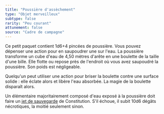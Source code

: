 ```yaml
---
title: "Poussière d'assèchement"
type: "Objet merveilleux"
subtype: false
rarity: "Peu courant"
attunement: false
source: "Cadre de campagne"
---
```

Ce petit paquet contient 1d6+4 pincées de poussière. Vous pouvez dépenser une action pour en saupoudrer une sur l'eau. La poussière transforme un cube d'eau de 4,50 mètres d'arête en une boulette de la taille d'une bille. Elle flotte ou repose près de l'endroit où vous avez saupoudré la poussière. Son poids est négligeable.

Quelqu'un peut utiliser une action pour briser la boulette contre une surface solide : elle éclate alors et libère l'eau absorbée. La magie de la boulette disparaît alors.

Un élémentaire majoritairement composé d'eau exposé à la poussière doit faire un [jet de sauvegarde](/utiliser-les-caracteristiques/#jets-de-sauvegarde) de Constitution. S'il échoue, il subit 10d6 dégâts nécrotiques, la moitié seulement sinon.
